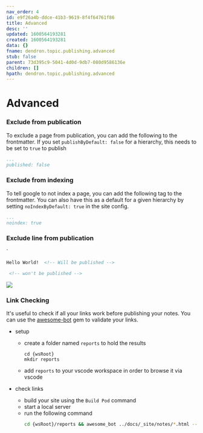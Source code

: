 ```yaml
---
nav_order: 4
id: e9f26a4b-ddce-41b3-9619-8f4f64761f86
title: Advanced
desc: ''
updated: 1600564193281
created: 1600564193281
data: {}
fname: dendron.topic.publishing.advanced
stub: false
parent: 73d395c9-5041-4d0d-9db7-080d9586136e
children: []
hpath: dendron.topic.publishing.advanced
---
```

# Advanced

### Exclude from publication

To exclude a page from publication, you can add the following to the frontmatter. If you set `publishByDefault: false` for a hierarchy, this needs to be set to `true` to publish

```yml
...
published: false
```

### Exclude from indexing

To tell google to not index a page, you can add the following tag to the frontmatter. You can also have this as a default for a given hierarchy by setting `noIndexByDefault: true` in the site config.

```yml
...
noindex: true
```

### Exclude line from publication

\`

```markdown
Hello World!  <!-- Will be published -->

 <!-- won't be published -->
```

![](https://foundation-prod-assetspublic53c57cce-8cpvgjldwysl.s3-us-west-2.amazonaws.com/assets/images/pod-local.gif)

### Link Checking

It's useful to check if all your links work before publishing your notes. You can use the [awesome-bot](https://github.com/dkhamsing/awesome_bot) gem to validate your links.

- setup
  - create a folder named `reports` to hold the results
    ```
    cd {wsRoot}
    mkdir reports
    ```
  - add `reports` to your vscode workspace in order to browse it via vscode

- check links
  - build your site using the `Build Pod` command
  - start a local server
  - run the following command
    ```sh
    cd {wsRoot}/reports && awesome_bot ../docs/_site/notes/*.html --allow-redirect --allow-dupe --allow 429 
    ```

